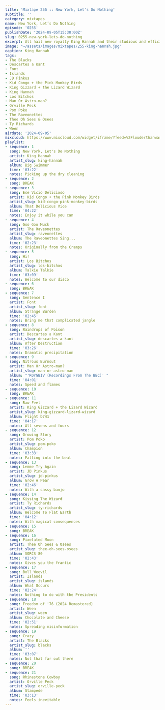 ```yaml
---
title: 'Mixtape 255 :: New York, Let’s Do Nothing'
subtitle: ''
category: mixtapes
name: New York, Let’s Do Nothing
episode: '0255'
publishDate: '2024-09-05T15:30:00Z'
slug: 0255-new-york-lets-do-nothing
excerpt: All hail new royalty King Hannah and their studious and efficient delivery.
image: "~/assets/images/mixtapes/255-king-hannah.jpg"
caption: King Hannah
tags:
- The Blacks
- Descartes a Kant
- Font
- Islands
- JD Pinkus
- Kid Congo + the Pink Monkey Birds
- King Gizzard + the Lizard Wizard
- King Hannah
- Los Bitchos
- Man Or Astro-man?
- Orville Peck
- Pom Poko
- The Raveonettes
- Thee Oh Sees & Osees
- Ty Richards
- Ween
airdate: '2024-09-05'
mixcloud: https://www.mixcloud.com/widget/iframe/?feed=%2Flouderthanwar%2Fthe-mixtape-255-new-york-lets-do-nothing-2024-08-05%2F&hide_artwork=1&hide_cover=1
playlist:
- sequence: 1
  song: New York, Let's Do Nothing
  artist: King Hannah
  artist_slug: king-hannah
  album: Big Swimmer
  time: '03:22'
  notes: Picking up the dry cleaning
- sequence: 2
  song: BREAK
- sequence: 3
  song: Ese Vicio Delicioso
  artist: Kid Congo + the Pink Monkey Birds
  artist_slug: kid-congo-pink-monkey-birds
  album: That Delicious Vice
  time: '04:22'
  notes: Enjoy it while you can
- sequence: 4
  song: Goo Goo Muck
  artist: The Raveonettes
  artist_slug: raveonettes
  album: The Raveonettes Sing...
  time: '02:23'
  notes: Originally from the Cramps
- sequence: 5
  song: Hi!
  artist: Los Bitchos
  artist_slug: los-bitchos
  album: Talkie Talkie
  time: '03:09'
  notes: Welcome to our disco
- sequence: 6
  song: BREAK
- sequence: 7
  song: Sentence I
  artist: Font
  artist_slug: font
  album: Strange Burden
  time: '02:45'
  notes: Bring me that complicated jangle
- sequence: 8
  song: Raindrops of Poison
  artist: Descartes a Kant
  artist_slug: descartes-a-kant
  album: After Destruction
  time: '03:26'
  notes: Dramatic precipitation
- sequence: 9
  song: Nitrous Burnout
  artist: Man Or Astro-man?
  artist_slug: man-or-astro-man
  album: "'ROYGBIV (Recordings From The BBC)' "
  time: '04:01'
  notes: Speed and flames
- sequence: 10
  song: BREAK
- sequence: 11
  song: Raw Feel
  artist: King Gizzard + the Lizard Wizard
  artist_slug: king-gizzard-lizard-wizard
  album: Flight b741
  time: '04:17'
  notes: All sevens and fours
- sequence: 12
  song: Growing Story
  artist: Pom Poko
  artist_slug: pom-poko
  album: Champion
  time: '03:33'
  notes: Falling into the beat
- sequence: 13
  song: Lemme Try Again
  artist: JD Pinkus
  artist_slug: jd-pinkus
  album: Grow A Pear
  time: '02:46'
  notes: With a sassy banjo
- sequence: 14
  song: Kissing The Wizard
  artist: Ty Richards
  artist_slug: ty-richards
  album: Welcome To Flat Earth
  time: '04:12'
  notes: With magical consequences
- sequence: 15
  song: BREAK
- sequence: 16
  song: Pixelated Moon
  artist: Thee Oh Sees & Osees
  artist_slug: thee-oh-sees-osees
  album: SORCS 80
  time: '02:43'
  notes: Gives you the frantic
- sequence: 17
  song: Boll Weevil
  artist: Islands
  artist_slug: islands
  album: What Occurs
  time: '02:24'
  notes: Nothing to do with the Presidents
- sequence: 18
  song: Freedom of '76 (2024 Remastered)
  artist: Ween
  artist_slug: ween
  album: Chocolate and Cheese
  time: '02:51'
  notes: Spreading misinformation
- sequence: 19
  song: Crazy
  artist: The Blacks
  artist_slug: blacks
  album: ''
  time: '03:07'
  notes: Not that far out there
- sequence: 20
  song: BREAK
- sequence: 21
  song: Rhinestone Cowboy
  artist: Orville Peck
  artist_slug: orville-peck
  album: Stampede
  time: '03:13'
  notes: Feels inevitable
---
```


